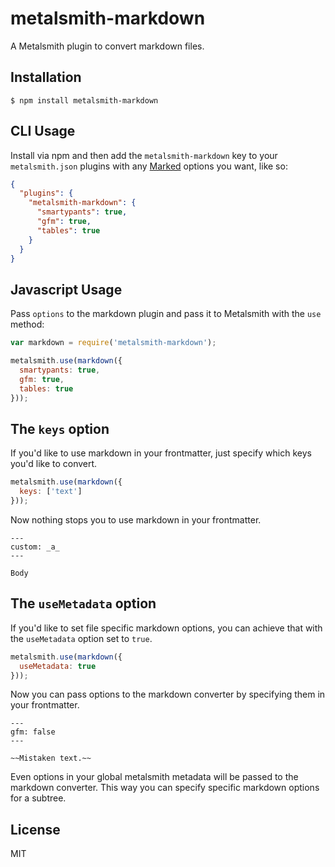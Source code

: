 
# metalsmith-markdown

  A Metalsmith plugin to convert markdown files.

## Installation

    $ npm install metalsmith-markdown

## CLI Usage

  Install via npm and then add the `metalsmith-markdown` key to your `metalsmith.json` plugins with any [Marked](https://github.com/chjj/marked) options you want, like so:

```json
{
  "plugins": {
    "metalsmith-markdown": {
      "smartypants": true,
      "gfm": true,
      "tables": true
    }
  }
}
```

## Javascript Usage

  Pass `options` to the markdown plugin and pass it to Metalsmith with the `use` method:

```js
var markdown = require('metalsmith-markdown');

metalsmith.use(markdown({
  smartypants: true,
  gfm: true,
  tables: true
}));
```

## The `keys` option

If you'd like to use markdown in your frontmatter, just specify which keys
you'd like to convert.

```js
metalsmith.use(markdown({
  keys: ['text']
}));
```

Now nothing stops you to use markdown in your frontmatter.

```
---
custom: _a_
---

Body
```

## The `useMetadata` option

If you'd like to set file specific markdown options, you can achieve that
with the `useMetadata` option set to `true`.

```js
metalsmith.use(markdown({
  useMetadata: true
}));
```

Now you can pass options to the markdown converter by specifying them
in your frontmatter.

```
---
gfm: false
---

~~Mistaken text.~~
```

Even options in your global metalsmith metadata will be passed to the
markdown converter. This way you can specify specific markdown options
for a subtree.

## License

  MIT
